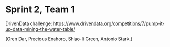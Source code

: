# Sprint 2, Team 1

DrivenData challenge: https://www.drivendata.org/competitions/7/pump-it-up-data-mining-the-water-table/

(Oren Dar, Precious Enahoro, Shiao-li Green, Antonio Stark.)
